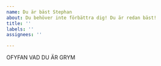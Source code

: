 ```yaml
---
name: Du är bäst Stephan
about: Du behöver inte förbättra dig! Du är redan bäst!
title: ''
labels: ''
assignees: ''

---
```


OFYFAN VAD DU ÄR GRYM
